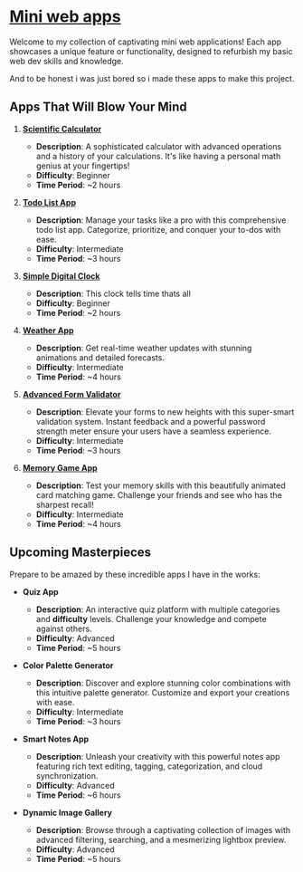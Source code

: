 # <a href='https://wosmos.github.io/mini-apps/main.html'> Mini web apps </a>

Welcome to my collection of captivating mini web applications! Each app showcases a unique feature or functionality, designed to refurbish my basic web dev skills and knowledge.

And to be honest i was just bored so i made these apps to make this project.

## Apps That Will Blow Your Mind

1. **<a href='https://wosmos.github.io/mini-apps/calculator/index.html'>Scientific Calculator</a>**

   - **Description**: A sophisticated calculator with advanced operations and a history of your calculations. It's like having a personal math genius at your fingertips!
   - **Difficulty**: Beginner
   - **Time Period**: ~2 hours

2. **<a href='https://wosmos.github.io/mini-apps/to-do-list/index.html'>Todo List App</a>**

   - **Description**: Manage your tasks like a pro with this comprehensive todo list app. Categorize, prioritize, and conquer your to-dos with ease.
   - **Difficulty**: Intermediate
   - **Time Period**: ~3 hours

3. **<a href='https://wosmos.github.io/mini-apps/digital-clock/index.html'>Simple Digital Clock</a>**

   - **Description**: This clock tells time thats all
   - **Difficulty**: Beginner
   - **Time Period**: ~2 hours

4. **<a href='https://wosmos.github.io/mini-apps/weather-app/index.html'>Weather App</a>**

   - **Description**: Get real-time weather updates with stunning animations and detailed forecasts.
   - **Difficulty**: Intermediate
   - **Time Period**: ~4 hours

5. **<a href='https://wosmos.github.io/mini-apps/form-validator/index.html'>Advanced Form Validator</a>**

   - **Description**: Elevate your forms to new heights with this super-smart validation system. Instant feedback and a powerful password strength meter ensure your users have a seamless experience.
   - **Difficulty**: Intermediate
   - **Time Period**: ~3 hours

6. **<a href='https://wosmos.github.io/mini-apps/memory-card-game/index.html'>Memory Game App</a>**
   - **Description**: Test your memory skills with this beautifully animated card matching game. Challenge your friends and see who has the sharpest recall!
   - **Difficulty**: Intermediate
   - **Time Period**: ~4 hours

## Upcoming Masterpieces

Prepare to be amazed by these incredible apps I have in the works:

- **Quiz App**

  - **Description**: An interactive quiz platform with multiple categories and **difficulty** levels. Challenge your knowledge and compete against others.
  - **Difficulty**: Advanced
  - **Time Period**: ~5 hours

- **Color Palette Generator**

  - **Description**: Discover and explore stunning color combinations with this intuitive palette generator. Customize and export your creations with ease.
  - **Difficulty**: Intermediate
  - **Time Period**: ~3 hours

- **Smart Notes App**

  - **Description**: Unleash your creativity with this powerful notes app featuring rich text editing, tagging, categorization, and cloud synchronization.
  - **Difficulty**: Advanced
  - **Time Period**: ~6 hours

- **Dynamic Image Gallery**
  - **Description**: Browse through a captivating collection of images with advanced filtering, searching, and a mesmerizing lightbox preview.
  - **Difficulty**: Advanced
  - **Time Period**: ~5 hours



